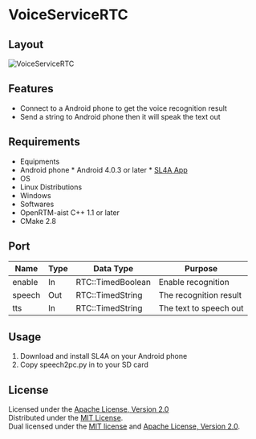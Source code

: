 VoiceServiceRTC
===============

Layout
----

![VoiceServiceRTC](https://farm6.staticflickr.com/5616/15044463343_14b6a585d6_o.png)

Features
----
  * Connect to a Android phone to get the voice recognition result
  * Send a string to Android phone then it will speak the text out

Requirements
----
  * Equipments
   * Android phone
    * Android 4.0.3 or later
    * [SL4A App](https://play.google.com/store/apps/details?id=org.androidideas.scriptlauncher)
  * OS
   * Linux Distributions
   * Windows
  * Softwares
   * OpenRTM-aist C++ 1.1 or later
   * CMake 2.8

Port
----

| Name     | Type          | Data Type   | Purpose |
| -------- | ------------- | ----------- | ------- |
| enable   | In       | RTC::TimedBoolean | Enable recognition |
| speech  | Out      | RTC::TimedString  | The recognition result |
| tts     | In      | RTC::TimedString   | The text to speech out        |

Usage
----

  1. Download and install SL4A on your Android phone
  2. Copy speech2pc.py in to your SD card

License
----

Licensed under the [Apache License, Version 2.0][Apache]  
Distributed under the [MIT License][mit].  
Dual licensed under the [MIT license][MIT] and [Apache License, Version 2.0][Apache].  
 
[Apache]: http://www.apache.org/licenses/LICENSE-2.0
[MIT]: http://www.opensource.org/licenses/mit-license.php
